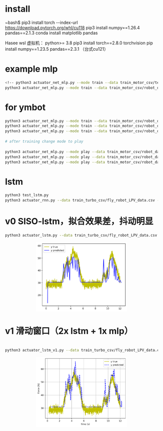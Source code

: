 # install
~bash$ 
pip3 install torch --index-url https://download.pytorch.org/whl/cu118 pip3 install numpy==1.26.4 pandas==2.1.3
conda install matplotlib pandas

Hasee wsl 虚拟机：
python>= 3.8
pip3 install torch==2.8.0 torchvision
pip install numpy==1.23.5 pandas==2.3.1
（台式cu121）

# example mlp
```bash
<!-- python3 actuator_net_mlp.py --mode train --data train_motor_csv/test.csv --output train_motor_csv/motor_test.pt -->
python3 actuator_net_mlp.py --mode train --data train_motor_csv/robot_data_04_11_13_24_Ankle.csv --output train_motor_csv/motor_Ankle.pt
```

# for ymbot
```bash
python3 actuator_net_mlp.py --mode train --data train_motor_csv/robot_data_04_11_13_24_Ankle.csv --output train_motor_csv/motor_Ankle.pt
python3 actuator_net_mlp.py --mode train --data train_motor_csv/robot_data_04_11_13_24_HipKnee.csv --output train_motor_csv/motor_HipKnee.pt
python3 actuator_net_mlp.py --mode train --data train_motor_csv/robot_data_04_11_13_24.csv --output train_motor_csv/motor_all.pt

# after training change mode to play

python3 actuator_net_mlp.py --mode play --data train_motor_csv/robot_data_04_11_13_24_Ankle.csv --output train_motor_csv/motor_Ankle.pt
python3 actuator_net_mlp.py --mode play --data train_motor_csv/robot_data_04_11_13_24_HipKnee.csv --output train_motor_csv/motor_HipKnee.pt
python3 actuator_net_mlp.py --mode play --data train_motor_csv/robot_data_04_11_13_24.csv --output train_motor_csv/motor_all.pt
```

# lstm

```bash
python3 test_lstm.py
python3 actuator_rnn.py --data train_turbo_csv/fly_robot_LPV_data.csv --output train_turbo_csv/fly_robot_LPV.pt
```

# v0 SISO-lstm，拟合效果差，抖动明显
```bash
python3 actuator_lstm.py --data train_turbo_csv/fly_robot_LPV_data.csv --output train_turbo_csv
```
<div style="text-align: center;">
  <img src="images/actuator_lstm_figure.png" alt="lstm_v0" width="300">
</div>


# v1 滑动窗口（2x lstm + 1x mlp）
```bash

python3 actuator_lstm_v1.py --data train_turbo_csv/fly_robot_LPV_data.csv --output train_turbo_csv
```
<div style="text-align: center;">
  <img src="images/actuator_lstm_v1_figure.png" alt="lstm_v1" width="300">
</div>

